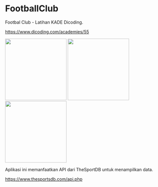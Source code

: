 # FootballClub
Footbal Club - Latihan KADE Dicoding.

https://www.dicoding.com/academies/55

<p align="left">
  <img src="https://i.ibb.co/yn4jb63/footballclub-img-01.png" width="200" >
  <img src="https://i.ibb.co/6YPm7m8/footballclub-img-02.png" width="200" >
  <img src="https://i.ibb.co/X296PrV/footballclub-img-03.png" width="200" >
</p>


Aplikasi ini memanfaatkan API dari TheSportDB untuk menampilkan data.

https://www.thesportsdb.com/api.php
